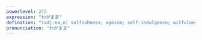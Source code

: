 ```yaml
---
powerlevel: 272
expression: "わがまま"
definition: "(adj-na,n) selfishness; egoism; self-indulgence; wilfulness; willfulness; disobedience; whim; (P)"
pronunciation: "わがまま"
---
```

